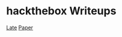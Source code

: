 # hackthebox Writeups


<a href="https://khushboo013.github.io/hackthebox/late">Late</a>
<a href="https://khushboo013.github.io/hackthebox/paper">Paper</a>
